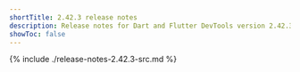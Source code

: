 ```yaml
---
shortTitle: 2.42.3 release notes
description: Release notes for Dart and Flutter DevTools version 2.42.3.
showToc: false
---
```


{% include ./release-notes-2.42.3-src.md %}
